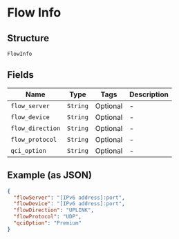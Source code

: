 
# Flow Info

## Structure

`FlowInfo`

## Fields

| Name | Type | Tags | Description |
|  --- | --- | --- | --- |
| `flow_server` | `String` | Optional | - |
| `flow_device` | `String` | Optional | - |
| `flow_direction` | `String` | Optional | - |
| `flow_protocol` | `String` | Optional | - |
| `qci_option` | `String` | Optional | - |

## Example (as JSON)

```json
{
  "flowServer": "[IPv6 address]:port",
  "flowDevice": "[IPv6 address]:port",
  "flowDirection": "UPLINK",
  "flowProtocol": "UDP",
  "qciOption": "Premium"
}
```


